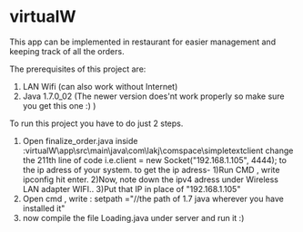 # virtualW
This app can be implemented in restaurant for easier management and keeping track of all the orders. 

The prerequisites of this project are:
1) LAN Wifi (can also work without Internet)
2) Java 1.7.0_02 (The newer version does'nt work properly so make sure you get this one :) )




To run this project you have to do just 2 steps.

1) Open finalize_order.java inside :virtualW\app\src\main\java\com\lakj\comspace\simpletextclient
   change the 211th line of code i.e.client = new Socket("192.168.1.105", 4444); to the ip adress of your system.
   to get the ip adress- 1)Run CMD , write ipconfig hit enter.
                         2)Now, note down the ipv4 adress under Wireless LAN adapter WIFI..
                         3)Put that IP in place of "192.168.1.105"
2) Open cmd , write : setpath ="//the path of 1.7 java wherever you have installed it"
3) now compile the file Loading.java under server and run it :)
                         
